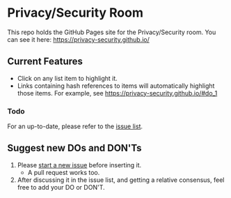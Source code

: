# Privacy/Security Room #
This repo holds the GitHub Pages site for the Privacy/Security room. You can see it here: https://privacy-security.github.io/

## Current Features ##
- Click on any list item to highlight it.
- Links containing hash references to items will automatically highlight those items. For example, see https://privacy-security.github.io/#do_1

### Todo ###
For an up-to-date, please refer to the [issue list](https://github.com/privacy-security/privacy-security.github.io/issues).

## Suggest new DOs and DON'Ts ##
1. Please [start a new issue](https://github.com/privacy-security/privacy-security.github.io/issues/new) before inserting it.
    - A pull request works too.
2. After discussing it in the issue list, and getting a relative consensus, feel free to add your DO or DON'T.
